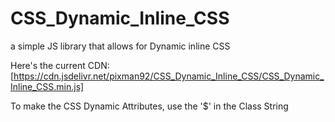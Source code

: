 # CSS_Dynamic_Inline_CSS
a simple JS library that allows for Dynamic inline CSS 

Here's the current CDN:
[https://cdn.jsdelivr.net/pixman92/CSS_Dynamic_Inline_CSS/CSS_Dynamic_Inline_CSS.min.js]

To make the CSS Dynamic Attributes, use the '$' in the Class String


